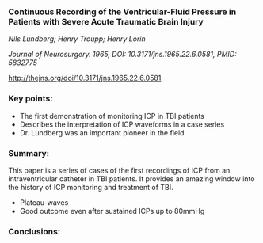### Continuous Recording of the Ventricular-Fluid Pressure in Patients with Severe Acute Traumatic Brain Injury

_Nils Lundberg; Henry Troupp; Henry Lorin_

_Journal of Neurosurgery. 1965, DOI: 10.3171/jns.1965.22.6.0581, PMID: 5832775_

http://thejns.org/doi/10.3171/jns.1965.22.6.0581

### Key points:
* The first demonstration of monitoring ICP in TBI patients
* Describes the interpretation of ICP waveforms in a case series
* Dr. Lundberg was an important pioneer in the field

### Summary:

This paper is a series of cases of the first recordings of ICP from an intraventricular catheter in TBI patients. It provides
an amazing window into the history of ICP monitoring and treatment of TBI.

- Plateau-waves
- Good outcome even after sustained ICPs up to 80mmHg
### Conclusions:
